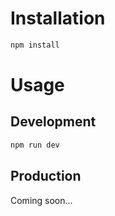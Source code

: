 # Installation

```bash
npm install
```

# Usage

## Development

```bash
npm run dev 
```

## Production

Coming soon...
